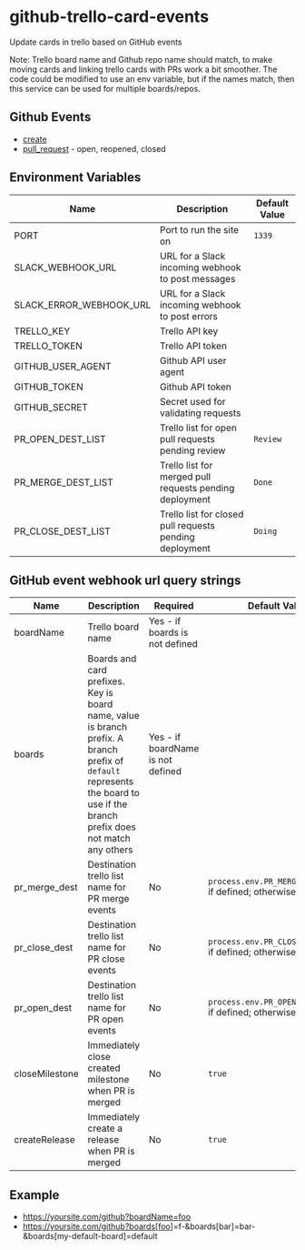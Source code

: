 # github-trello-card-events

Update cards in trello based on GitHub events

Note: Trello board name and Github repo name should match, to make moving cards and linking trello cards with PRs work
a bit smoother. The code could be modified to use an env variable, but if the names match, then this service can be used
for multiple boards/repos.

## Github Events

- [create](https://developer.github.com/v3/activity/events/types/#createevent)
- [pull_request](https://developer.github.com/v3/activity/events/types/#pullrequestevent) - open, reopened, closed

## Environment Variables

<!-- markdownlint-disable MD013 -->

| Name                    | Description                                             | Default Value |
| ----------------------- | ------------------------------------------------------- | ------------- |
| PORT                    | Port to run the site on                                 | `1339`        |
| SLACK_WEBHOOK_URL       | URL for a Slack incoming webhook to post messages       |
| SLACK_ERROR_WEBHOOK_URL | URL for a Slack incoming webhook to post errors         |
| TRELLO_KEY              | Trello API key                                          |
| TRELLO_TOKEN            | Trello API token                                        |
| GITHUB_USER_AGENT       | Github API user agent                                   |
| GITHUB_TOKEN            | Github API token                                        |
| GITHUB_SECRET           | Secret used for validating requests                     |
| PR_OPEN_DEST_LIST       | Trello list for open pull requests pending review       | `Review`      |
| PR_MERGE_DEST_LIST      | Trello list for merged pull requests pending deployment | `Done`        |
| PR_CLOSE_DEST_LIST      | Trello list for closed pull requests pending deployment | `Doing`       |

## GitHub event webhook url query strings

| Name           | Description                                                                                                                                                                  | Required                          | Default Value                                                  |
| -------------- | ---------------------------------------------------------------------------------------------------------------------------------------------------------------------------- | --------------------------------- | -------------------------------------------------------------- |
| boardName      | Trello board name                                                                                                                                                            | Yes - if boards is not defined    |
| boards         | Boards and card prefixes. Key is board name, value is branch prefix. A branch prefix of `default` represents the board to use if the branch prefix does not match any others | Yes - if boardName is not defined |
| pr_merge_dest  | Destination trello list name for PR merge events                                                                                                                             | No                                | `process.env.PR_MERGE_DEST_LIST` if defined; otherwise `Done`  |
| pr_close_dest  | Destination trello list name for PR close events                                                                                                                             | No                                | `process.env.PR_CLOSE_DEST_LIST` if defined; otherwise `Doing` |
| pr_open_dest   | Destination trello list name for PR open events                                                                                                                              | No                                | `process.env.PR_OPEN_DEST_LIST` if defined; otherwise `Review` |
| closeMilestone | Immediately close created milestone when PR is merged                                                                                                                        | No                                | `true`                                                         |
| createRelease  | Immediately create a release when PR is merged                                                                                                                               | No                                | `true`                                                         |

<!-- markdownlint-enable MD013 -->

## Example

- <https://yoursite.com/github?boardName=foo>
- <https://yoursite.com/github?boards[foo>]=f-&boards[bar]=bar-&boards[my-default-board]=default
